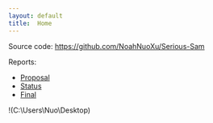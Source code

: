 ```yaml
---
layout: default
title:  Home
---
```


Source code: https://github.com/NoahNuoXu/Serious-Sam

Reports:

- [Proposal](proposal.html)
- [Status](status.html)
- [Final](final.html)

!(C:\Users\Nuo\Desktop)
